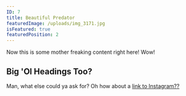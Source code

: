 ```yaml
---
ID: 7
title: Beautiful Predator
featuredImage: /uploads/img_3171.jpg
isFeatured: true
featuredPosition: 2
---
```

Now this is some mother freaking content right here! Wow!

## Big 'Ol Headings Too?

Man, what else could ya ask for? Oh how about a [link to Instagram??](instagram.com/franknoirot)
